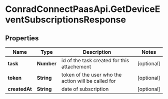 # ConradConnectPaasApi.GetDeviceEventSubscriptionsResponse

## Properties
Name | Type | Description | Notes
------------ | ------------- | ------------- | -------------
**task** | **Number** | id of the task created for this attachement | [optional] 
**token** | **String** | token of the user who the action will be called for | [optional] 
**createdAt** | **String** | date of subscription | [optional] 
